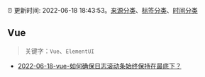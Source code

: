 :alarm_clock: 更新时间: 2022-06-18 18:43:53。[来源分类](../README.md)、[标签分类](../TAGS.md)、[时间分类](../TIMELINE.md)

## Vue


> 关键字：`Vue`、`ElementUI`



- [2022-06-18-vue-如何确保日志滚动条始终保持在最底下？](https://www.v2ex.com/t/860581) 